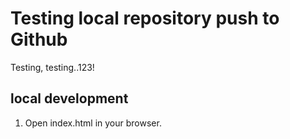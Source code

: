 # Testing local repository push to Github

Testing, testing..123!

## local development

1. Open index.html in your browser.
